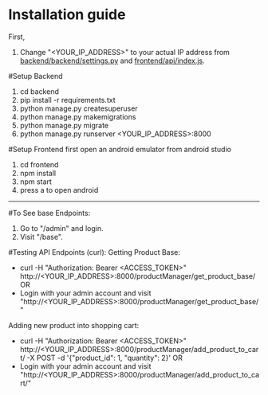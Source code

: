 # Installation guide

First,
1. Change "<YOUR_IP_ADDRESS>" to your actual IP address from [backend/backend/settings.py](backend/backend/settings.py) and [frontend/api/index.js](frontend/api/index.js).

#Setup Backend
1. cd backend
2. pip install -r requirements.txt
3. python manage.py createsuperuser
4. python manage.py makemigrations
5. python manage.py migrate
6. python manage.py runserver <YOUR_IP_ADDRESS>:8000

#Setup Frontend
first open an android emulator from android studio
1. cd frontend
2. npm install
3. npm start
4. press a to open android


-----------

#To See base Endpoints:
1. Go to "/admin" and login.
2. Visit "/base".

#Testing API Endpoints (curl):
Getting Product Base:
* curl -H "Authorization: Bearer <ACCESS_TOKEN>" http://<YOUR_IP_ADDRESS>:8000/productManager/get_product_base/<barcode>
OR
* Login with your admin account and visit "http://<YOUR_IP_ADDRESS>:8000/productManager/get_product_base/"

Adding new product into shopping cart:
* curl -H "Authorization: Bearer <ACCESS_TOKEN>" http://<YOUR_IP_ADDRESS>:8000/productManager/add_product_to_cart/ -X POST -d '{"product_id": 1, "quantity": 2}'
OR
* Login with your admin account and visit "http://<YOUR_IP_ADDRESS>:8000/productManager/add_product_to_cart/"